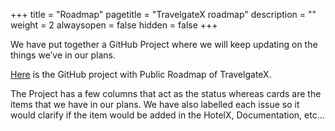 +++
title = "Roadmap"
pagetitle = "TravelgateX roadmap"
description = ""
weight = 2
alwaysopen = false
hidden = false
+++

We have put together a GitHub Project where we will keep updating on the things we’ve in our plans.

[Here](https://github.com/orgs/travelgateX/projects/4) is the GitHub project with Public Roadmap of TravelgateX.

The Project has a few columns that act as the status whereas cards are the items that we have in our plans. We have also labelled each issue so it would clarify if the item would be added in the HotelX, Documentation, etc...
